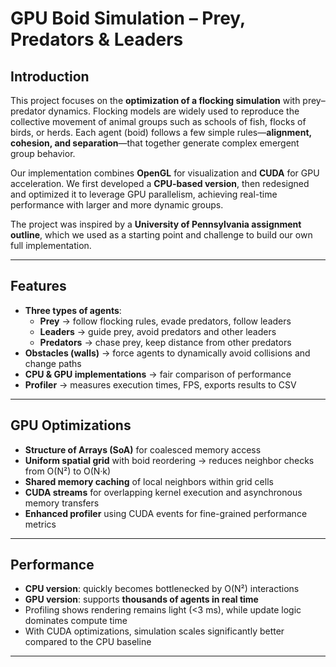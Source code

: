 ﻿# GPU Boid Simulation – Prey, Predators & Leaders  

## Introduction  
This project focuses on the **optimization of a flocking simulation** with prey–predator dynamics. Flocking models are widely used to reproduce the collective movement of animal groups such as schools of fish, flocks of birds, or herds. Each agent (boid) follows a few simple rules—**alignment, cohesion, and separation**—that together generate complex emergent group behavior.  

Our implementation combines **OpenGL** for visualization and **CUDA** for GPU acceleration. We first developed a **CPU-based version**, then redesigned and optimized it to leverage GPU parallelism, achieving real-time performance with larger and more dynamic groups.  

The project was inspired by a **University of Pennsylvania assignment outline**, which we used as a starting point and challenge to build our own full implementation.  

---

## Features  
- **Three types of agents**:  
  - **Prey** → follow flocking rules, evade predators, follow leaders  
  - **Leaders** → guide prey, avoid predators and other leaders  
  - **Predators** → chase prey, keep distance from other predators  
- **Obstacles (walls)** → force agents to dynamically avoid collisions and change paths  
- **CPU & GPU implementations** → fair comparison of performance  
- **Profiler** → measures execution times, FPS, exports results to CSV  

---

## GPU Optimizations  
- **Structure of Arrays (SoA)** for coalesced memory access  
- **Uniform spatial grid** with boid reordering → reduces neighbor checks from O(N²) to O(N·k)  
- **Shared memory caching** of local neighbors within grid cells  
- **CUDA streams** for overlapping kernel execution and asynchronous memory transfers  
- **Enhanced profiler** using CUDA events for fine-grained performance metrics  

---

## Performance  
- **CPU version**: quickly becomes bottlenecked by O(N²) interactions  
- **GPU version**: supports **thousands of agents in real time**  
- Profiling shows rendering remains light (<3 ms), while update logic dominates compute time  
- With CUDA optimizations, simulation scales significantly better compared to the CPU baseline  

---

